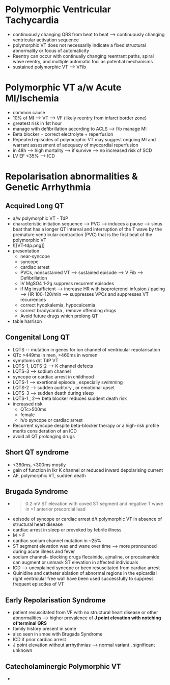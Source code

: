 # Polymorphic Ventricular Tachycardia 
- continuously changing QRS from beat to beat --> continuously changing ventricular activation sequence 
- polymorphic VT does not necessarily indicate a fixed structural abnormality or focus of automaticity 
- Reentry can occur with continually changing reentrant paths, spiral wave reentry, and multiple automatic foci as potential mechanisms 
- sustained polymorphic VT --> VFib 
# Polymorphic VT a/w Acute MI/Ischemia 
- common cause 
- 10% of MI --> VT --> VF (likely reentry from infarct border zone) 
- greatest risk in 1st hour 
- manage with defibrillation according to ACLS --> f/b manage MI 
- Beta blocker + correct electrolyte + reperfusion 
- Repeated episodes of polymorphic VT may suggest ongoing MI and warrant assessment of adequacy of myocardial reperfusion 
- in 48h --> high mortality --> if survive --> no increased risk of SCD 
- LV EF <35% --> ICD 
# Repolarisation abnormalities & Genetic Arrhythmia 
## Acquired Long QT 
- a/w polymorphic VT - TdP 
- characteristic initiation sequence --> PVC --> induces a pause --> sinus beat that has a longer QT interval and interruption of the T wave by the premature ventricular contraction (PVC) that is the first beat of the polymorphic VT
- ![[VT-tdp.png]]
- presentation 
	- near-syncope 
	- syncope 
	- cardiac arrest 
	- PVCs, nonsustained VT --> sustained episode --> V Fib --> Defibrillation 
	- IV MgSO4 1-2g suppress recurrent episodes 
	- if Mg insufficient --> increase HR with isoproterenol infusion / pacing --> HR 100-120/min --> suppresses VPCs and suppresses VT recurrences 
	- correct hyopkalemia, hypocalcemia 
	- correct bradycardia , remove offending drugs 
	- Avoid future drugs which prolong QT 
- table harrison 
## Congenital Long QT 
- LQTS -- mutation in genes for ion channel of ventricular repolarisation 
- QTc >449ms in men, >460ms in women 
- symptoms d/t TdP VT 
- LQTS-1, LQTS-2 --> K channel defects 
- LQTS-3 --> sodium channel 
- syncope or cardiac arrest in childhood 
- LQTS-1 --> exertional episode , especially swimming 
- LQTS-2 --> sudden auditory , or emotional upset 
- LQTS-3 --> sudden death during sleep 
- LQTS-1 , 2--> beta blocker reduces suddent death risk 
- increased risk 
	- QTc>500ms 
	- female 
	- h/o syncope or cardiac arrest 
- Recurrent syncope despite beta-blocker therapy or a high-risk profile merits consideration of an ICD 
- avoid all QT prolonging drugs 
## Short QT syndrome 
- <360ms, <300ms mostly 
- gain of function in Ikr K channel or reduced inward depolarising current 
- AF, polymorphic VT, sudden death 
## Brugada Syndrome 
- >0.2 mV ST elevation with coved ST segment and negative T wave in >1 anterior precordial lead 
- episode of syncope or cardiac arrest d/t polymorphic VT in absence of structural heart disease 
- cardiac arrest in sleep or provoked by febrile illness 
- M > F
- cardiac sodium channel mutation in ~25% 
- ST segment elevation wax and wane over time --> more pronounced during acute illness and fever 
- sodium channel– blocking drugs flecainide, ajmaline, or procainamide can augment or unmask ST elevation in affected individuals
- ICD --> unexplained syncope or been resuscitated from cardiac arrest 
- Quinidine and catheter ablation of abnormal regions in the epicardial right ventricular free wall have been used successfully to suppress frequent episodes of VT 
## Early Repolarisation Syndrome 
- patient resuscitated from VF with no structural heart disease or other abnormalities --> higher prevalence of **J point elevation with notching of terminal QRS**
- family history present in some 
- also seen in smoe with Brugada Syndrome 
- ICD if prior cardiac arrest 
- J point elevation without arrhythmias --> normal variant , significant unknown 
## Catecholaminergic Polymorphic VT 
- 
